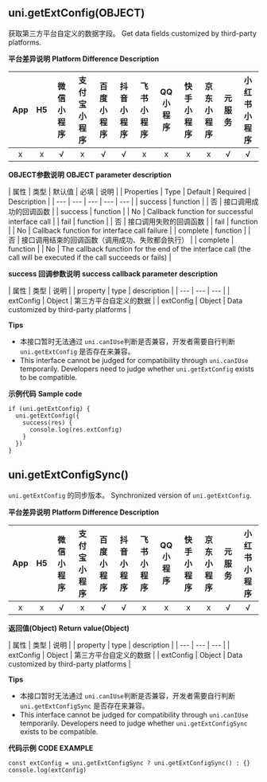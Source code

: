 ## uni.getExtConfig(OBJECT)

获取第三方平台自定义的数据字段。
Get data fields customized by third-party platforms.

**平台差异说明**
**Platform Difference Description**

|App|H5|微信小程序|支付宝小程序|百度小程序|抖音小程序|飞书小程序|QQ小程序|快手小程序|京东小程序|元服务|小红书小程序|
|:-:|:-:|:-:|:-:|:-:|:-:|:-:|:-:|:-:|:-:|:-:|:-:|
|x|x|√|x|√|√|x|x|x|x|√|√|

**OBJECT参数说明**
**OBJECT parameter description**

| 属性 | 类型 | 默认值 | 必填 | 说明 |
| Properties | Type | Default | Required | Description |
| --- | --- | --- | --- | --- |
| success | function |  | 否 | 接口调用成功的回调函数 |
| success | function | | No | Callback function for successful interface call |
| fail | function |  | 否 | 接口调用失败的回调函数 |
| fail | function | | No | Callback function for interface call failure |
| complete | function |  | 否 | 接口调用结束的回调函数（调用成功、失败都会执行） |
| complete | function | | No | The callback function for the end of the interface call (the call will be executed if the call succeeds or fails) |

**success 回调参数说明**
**success callback parameter description**

| 属性 | 类型 | 说明 |
| property | type | description |
| --- | --- | --- |
| extConfig | Object | 第三方平台自定义的数据 |
| extConfig | Object | Data customized by third-party platforms |

**Tips**

* 本接口暂时无法通过 `uni.canIUse`判断是否兼容，开发者需要自行判断 `uni.getExtConfig` 是否存在来兼容。
* This interface cannot be judged for compatibility through `uni.canIUse` temporarily. Developers need to judge whether `uni.getExtConfig` exists to be compatible.

**示例代码**
**Sample code**

```
if (uni.getExtConfig) {
  uni.getExtConfig({
    success(res) {
      console.log(res.extConfig)
    }
  })
}
```


## uni.getExtConfigSync()

``uni.getExtConfig`` 的同步版本。
Synchronized version of ``uni.getExtConfig``.

**平台差异说明**
**Platform Difference Description**

|App|H5|微信小程序|支付宝小程序|百度小程序|抖音小程序|飞书小程序|QQ小程序|快手小程序|京东小程序|元服务|小红书小程序|
|:-:|:-:|:-:|:-:|:-:|:-:|:-:|:-:|:-:|:-:|:-:|:-:|
|x|x|√|x|√|√|x|x|x|x|√|√|

**返回值(Object)**
**Return value(Object)**

| 属性 | 类型 | 说明 |
| property | type | description |
| --- | --- | --- |
| extConfig | Object | 第三方平台自定义的数据 |
| extConfig | Object | Data customized by third-party platforms |

**Tips**

* 本接口暂时无法通过 `uni.canIUse`判断是否兼容，开发者需要自行判断 `uni.getExtConfigSync` 是否存在来兼容。
* This interface cannot be judged for compatibility through `uni.canIUse` temporarily. Developers need to judge whether `uni.getExtConfigSync` exists to be compatible.

**代码示例**
**CODE EXAMPLE**

```
const extConfig = uni.getExtConfigSync ? uni.getExtConfigSync() : {}
console.log(extConfig)
```
